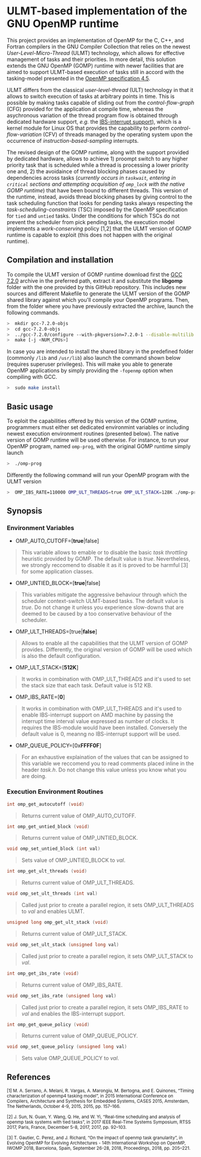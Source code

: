 # ULMT-based implementation of the GNU OpenMP runtime

This project provides an implementation of OpenMP for the C, C++, and Fortran compilers in the GNU Compiler Collection that relies on the newest *User-Level-Micro-Thread* (ULMT) technology, which allows for effective management of tasks and their priorities. In more detail, this solution extends the GNU OpenMP (GOMP) runtime with newer facilities that are aimed to support ULMT-based execution of tasks still in accord with the tasking-model presented in the <a href="https://www.openmp.org/wp-content/uploads/openmp-4.5.pdf">OpenMP specification 4.5</a>.

ULMT differs from the classical *user-level-thread* (ULT) technology in that it allows to switch execution of tasks at arbitrary points in time. This is possible by making tasks capable of sliding out from the *control-flow-graph* (CFG) provided for the application at compile time, whereas the asychronous variation of the thread program flow is obtained through dedicated hardware support, *e.g.* the <a href="https://github.com/HPDCS/IBS-Support-ULMT">IBS-interrupt support</a>), which is a kernel module for Linux OS that provides the capability to perform *control-flow-variation* (CFV) of threads managed by the operating system upon the occurrence of *instruction-based-sampling* interrupts.

The revised design of the GOMP runtime, along with the support provided by dedicated hardware, allows to achieve 1) proompt switch to any higher priority task that is scheduled while a thread is processing a lower priority one and, 2) the avoidaince of thread blocking phases caused by dependencies across tasks (*currently occurs in `taskwait`, entering in `critical` sections and attempting acquisition of `omp_lock` with the native GOMP runtime*) that have been bound to different threads. This version of the runtime, instead, avoids thread blocking phases by giving control to the task scheduling function that looks for pending tasks always respecting the *task-scheduling-constraints* (TSC) imposed by the OpenMP specification for `tied` and `untied` tasks. Under the conditions for which TSCs do not prevent the scheduler from pick pending tasks, the execution model implements a *work-conserving* policy [1,2] that the ULMT version of GOMP runtime is capable to exploit (this does not happen with the original runtime).


## Compilation and installation

To compile the ULMT version of GOMP runtime download first the <a href="https://ftp.gnu.org/gnu/gcc/gcc-7.2.0/gcc-7.2.0.tar.gz">GCC 7.2.0</a> archive in the preferred path, extract it and substitute the **libgomp** folder with the one provided by this GitHub repository. This includes new sources and different Makefile to generate the ULMT version of the GOMP shared library against which you'll compile your OpenMP programs. Then, from the folder where you have previously extracted the archive, launch the following commands.

```sh
>  mkdir gcc-7.2.0-objs
>  cd gcc-7.2.0-objs
>  ../gcc-7.2.0/configure --with-pkgversion=7.2.0-1 --disable-multilib --enable-languages=c,c++,fortran
>  make [-j <NUM_CPUs>]
```

In case you are intended to install the shared library in the predefined folder (commonly `/lib` and `/usr/lib`) also launch the command shown below (requires superuser privileges). This will make you able to generate OpenMP applications by simply providing the `-fopenmp` option when compiling with GCC.

```sh
>  sudo make install
```

## Basic usage

To eploit the capabilities offered by this version of the GOMP runtime, programmers must either set dedicated environmint variables or including newest execution environment routines (presented below). The native version of GOMP runtime will be used otherwise. For instance, to run your OpenMP program, named `omp-prog`, with the original GOMP runtime simply launch

```sh
>  ./omp-prog
```

Differently the following command will run your OpenMP program with the ULMT version

```sh
>  OMP_IBS_RATE=110000 OMP_ULT_THREADS=true OMP_ULT_STACK=128K ./omp-prog
```


## Synopsis

### Environment Variables

* OMP_AUTO_CUTOFF=[**true**|false]
> This variable allows to emable or to disable the basic *task throttling* heuristic provided by GOMP. The default value is *true*. Nevertheless, we strongly reccomend to disable it as it is proved to be harmful [3] for some application classes.

* OMP_UNTIED_BLOCK=[**true**|false]
> This variables mitigate the aggressive behaviour through which the scheduler context-switch ULMT-based tasks. The default value is *true*. Do not change it unless you experience slow-downs that are deemed to be caused by a too conservative behaviour of the scheduler.

* OMP_ULT_THREADS=[true|**false**]
> Allows to enable all the capabilities that the ULMT version of GOMP provides. Differently, the original version of GOMP will be used which is also the default configuration.

* OMP_ULT_STACK=[**512K**]
> It works in combination with OMP_ULT_THREADS and it's used to set the stack size that each task. Default value is 512 KB.

* OMP_IBS_RATE=[**0**]
> It works in combination with OMP_ULT_THREADS and it's used to enable IBS-interrupt support on AMD machine by passing the interrupt time interval value expressed as number of clocks. It requires the IBS-module would have been installed. Conversely the default value is 0, meanng no IBS-interrupt support will be used.

* OMP_QUEUE_POLICY=[0x**FFFF0F**]
> For an exhaustive explaination of the values that can be assigned to this variable we reccomend you to read comments placed inline in the header *task.h*. Do not change this value unless you know what you are doing.

### Execution Environment Routines

```c
int omp_get_autocutoff (void)
```
> Returns current value of OMP_AUTO_CUTOFF.

```c
int omp_get_untied_block (void)
```
> Returns current value of OMP_UNTIED_BLOCK.

```c
void omp_set_untied_block (int val)
```
> Sets value of OMP_UNTIED_BLOCK to *val*.

```c
int omp_get_ult_threads (void)
```
> Returns current value of OMP_ULT_THREADS.

```c
void omp_set_ult_threads (int val)
```
> Called just prior to create a parallel region, it sets OMP_ULT_THREADS to *val* and enables ULMT.

```c
unsigned long omp_get_ult_stack (void)
```
> Returns current value of OMP_ULT_STACK.

```c
void omp_set_ult_stack (unsigned long val)
```
> Called just prior to create a parallel region, it sets OMP_ULT_STACK to *val*.

```c
int omp_get_ibs_rate (void)
```
> Returns current value of OMP_IBS_RATE.

```c
void omp_set_ibs_rate (unsigned long val)
```
> Called just prior to create a parallel region, it sets OMP_IBS_RATE to *val* and enables the IBS-interrupt support.

```c
int omp_get_queue_policy (void)
```
> Returns current value of OMP_QUEUE_POLICY.

```c
void omp_set_queue_policy (unsigned long val)
```
> Sets value OMP_QUEUE_POLICY to *val*.


## References

<p><sub>
[1] M. A. Serrano, A. Melani, R. Vargas, A. Marongiu, M. Bertogna, and E. Quinones, “Timing characterization of openmp4 tasking model”, in 2015 International Conference on Compilers, Architecture and Synthesis for Embedded Systems, CASES 2015, Amsterdam, The Netherlands, October 4-9, 2015, 2015, pp. 157–166.
</sub></p>

<p><sub>
[2] J. Sun, N. Guan, Y. Wang, Q. He, and W. Yi, “Real-time scheduling and analysis of openmp task systems with tied tasks”, in 2017 IEEE Real-Time Systems Symposium, RTSS 2017, Paris, France, December 5-8, 2017, 2017, pp. 92–103.
</sub></p>

<p><sub>
[3] T. Gautier, C. Perez, and J. Richard, “On the impact of openmp task granularity”, in Evolving OpenMP for Evolving Architectures - 14th International Workshop on OpenMP, IWOMP 2018, Barcelona, Spain, September 26-28, 2018, Proceedings, 2018, pp. 205–221.
</sub></p>
